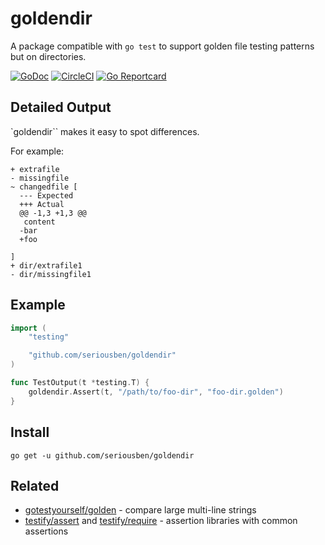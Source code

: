 # goldendir

A package compatible with `go test` to support golden file testing patterns but on directories.

[![GoDoc](https://godoc.org/github.com/seriousben/goldendir?status.svg)](https://godoc.org/github.com/seriousben/goldendir)
[![CircleCI](https://circleci.com/gh/seriousben/goldendir/tree/master.svg?style=shield)](https://circleci.com/gh/seriousben/goldendir/tree/master)
[![Go Reportcard](https://goreportcard.com/badge/github.com/seriousben/goldendir)](https://goreportcard.com/report/github.com/seriousben/goldendir)

## Detailed Output

`goldendir`` makes it easy to spot differences.

For example:
```console
+ extrafile
- missingfile
~ changedfile [
  --- Expected
  +++ Actual
  @@ -1,3 +1,3 @@
   content
  -bar
  +foo

]
+ dir/extrafile1
- dir/missingfile1
```

## Example

```go
import (
	"testing"

	"github.com/seriousben/goldendir"
)

func TestOutput(t *testing.T) {
	goldendir.Assert(t, "/path/to/foo-dir", "foo-dir.golden")
}
```

## Install

`go get -u github.com/seriousben/goldendir`

## Related

* [gotestyourself/golden](https://godoc.org/github.com/gotestyourself/gotestyourself/golden) - compare large multi-line strings
* [testify/assert](https://godoc.org/github.com/stretchr/testify/assert) and
  [testify/require](https://godoc.org/github.com/stretchr/testify/require) -
  assertion libraries with common assertions
